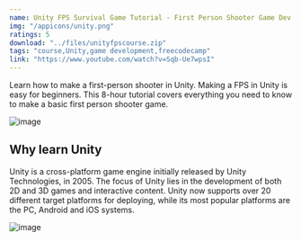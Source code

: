 ```yaml
---
name: Unity FPS Survival Game Tutorial - First Person Shooter Game Dev
img: "/appicons/unity.png"
ratings: 5
download: "../files/unityfpscourse.zip"
tags: "course,Unity,game development,freecodecamp"
link: "https://www.youtube.com/watch?v=Sqb-Ue7wpsI"
---
```


Learn how to make a first-person shooter in Unity. Making a FPS in Unity is easy for beginners. This 8-hour tutorial covers everything you need to know to make a basic first person shooter game.

<img src="../../screenshots/Unityfpscourse/ss1.png" alt="image" >

## Why learn Unity

Unity is a cross-platform game engine initially released by Unity Technologies, in 2005. The focus of Unity lies in the development of both 2D and 3D games and interactive content. Unity now supports over 20 different target platforms for deploying, while its most popular platforms are the PC, Android and iOS systems.

<img src="../../screenshots/Unityfpscourse/ss2.png" alt="image" >
